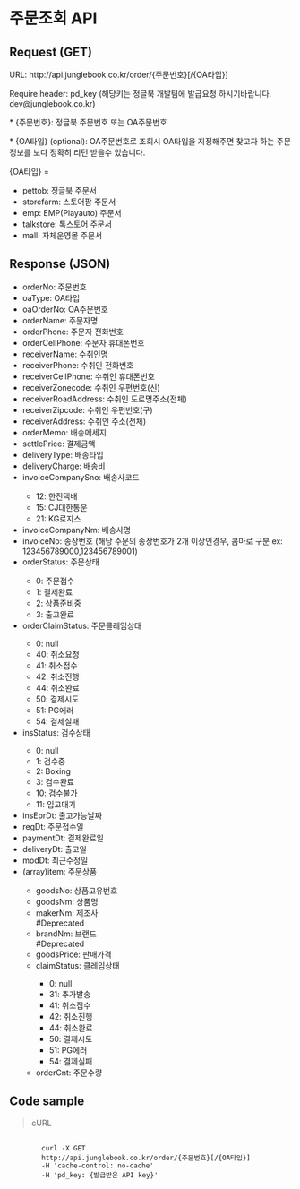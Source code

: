 # 주문조회 API

## Request (GET) ##
<p>URL: http://api.junglebook.co.kr/order/{주문번호}[/{OA타입}]</p>
<p>Require header: pd_key (해당키는 정글북 개발팀에 발급요청 하시기바랍니다. dev@junglebook.co.kr)</p>

<p>* {주문번호}: 정글북 주문번호 또는 OA주문번호</p>
<p>* {OA타입} (optional): OA주문번호로 조회시 OA타입을 지정해주면 찾고자 하는 주문정보를 보다 정확히 리턴 받을수 있습니다.</p>
<p>
	{OA타입} = 
	<ul>
		<li>pettob: 정글북 주문서</li>
		<li>storefarm: 스토어팜 주문서</li>
		<li>emp: EMP(Playauto) 주문서</li>
		<li>talkstore: 톡스토어 주문서</li>
		<li>mall: 자체운영몰 주문서</li>
	</ul>
</p>

## Response (JSON) ##
<ul>
  <li>orderNo: 주문번호</li>
  <li>oaType: OA타입</li>
  <li>oaOrderNo: OA주문번호</li>
  <li>orderName: 주문자명</li>
  <li>orderPhone: 주문자 전화번호</li>
  <li>orderCellPhone: 주문자 휴대폰번호</li>
  <li>receiverName: 수취인명</li>
  <li>receiverPhone: 수취인 전화번호</li>
  <li>receiverCellPhone: 수취인 휴대폰번호</li>
  <li>receiverZonecode: 수취인 우편번호(신)</li>
  <li>receiverRoadAddress: 수취인 도로명주소(전체)</li>
  <li>receiverZipcode: 수취인 우편번호(구)</li>
  <li>receiverAddress: 수취인 주소(전체)</li>
  <li>orderMemo: 배송메세지</li>
  <li>settlePrice: 결제금액</li>
  <li>deliveryType: 배송타입</li>
  <li>deliveryCharge: 배송비</li>
  <li>invoiceCompanySno: 배송사코드</li>
	<ul>
		<li>12: 한진택배</li>
		<li>15: CJ대한통운</li>
		<li>21: KG로지스</li>
	</ul>
  <li>invoiceCompanyNm: 배송사명</li>
  <li>invoiceNo: 송장번호 (해당 주문의 송장번호가 2개 이상인경우, 콤마로 구분 ex: 123456789000,123456789001)</li>
  <li>orderStatus: 주문상태</li>
	<ul>
		<li>0: 주문접수</li>
		<li>1: 결제완료</li>
		<li>2: 상품준비중</li>
		<li>3: 출고완료</li>
	</ul>
  <li>orderClaimStatus: 주문클레임상태</li>
	<ul>
		<li>0: null</li>
		<li>40: 취소요청</li>
		<li>41: 취소접수</li>
		<li>42: 취소진행</li>
		<li>44: 취소완료</li>
		<li>50: 결제시도</li>
		<li>51: PG에러</li>
		<li>54: 결제실패</li>
	</ul>
  <li>insStatus: 검수상태</li>
	<ul>
		<li>0: null</li>
		<li>1: 검수중</li>
		<li>2: Boxing</li>
		<li>3: 검수완료</li>
		<li>10: 검수불가</li>
		<li>11: 입고대기</li>
	</ul>
  <li>insEprDt: 출고가능날짜</li>
  <li>regDt: 주문접수일</li>
  <li>paymentDt: 결제완료일</li>
  <li>deliveryDt: 출고일</li>
  <li>modDt: 최근수정일</li>
  
  <li>(array)item: 주문상품</li>
	<ul>
		<li>goodsNo: 상품고유번호</li>
		<li>goodsNm: 상품명</li>
		<li>makerNm: 제조사</li> #Deprecated
		<li>brandNm: 브랜드</li> #Deprecated
		<li>goodsPrice: 판매가격</li>
		<li>claimStatus: 클레임상태</li>
			<ul>
				<li>0: null</li>
				<li>31: 추가발송</li>
				<li>41: 취소접수</li>
				<li>42: 취소진행</li>
				<li>44: 취소완료</li>
				<li>50: 결제시도</li>
				<li>51: PG에러</li>
				<li>54: 결제실패</li>
			</ul>
		<li>orderCnt: 주문수량</li>
	</ul>
</ul>

## Code sample ##
<blockquote>
	<p>cURL</p>
</blockquote>
<pre>
	<code>
		curl -X GET
		http://api.junglebook.co.kr/order/{주문번호}[/{OA타입}]
		-H 'cache-control: no-cache'
		-H 'pd_key: {발급받은 API key}'
	</code>
</pre>
